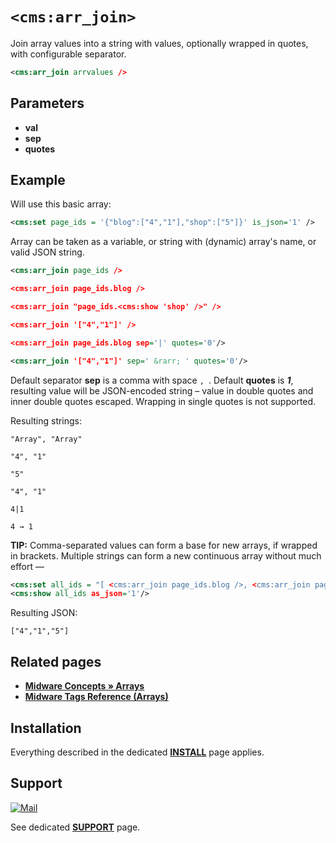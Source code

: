 # `<cms:arr_join>`

Join array values into a string with values, optionally wrapped in quotes, with configurable separator.

```xml
<cms:arr_join arrvalues />
```

## Parameters

* **val**
* **sep**
* **quotes**

## Example

Will use this basic array:

```xml
<cms:set page_ids = '{"blog":["4","1"],"shop":["5"]}' is_json='1' />
```

Array can be taken as a variable, or string with (dynamic) array's name, or valid JSON string.

```xml
<cms:arr_join page_ids />

<cms:arr_join page_ids.blog />

<cms:arr_join "page_ids.<cms:show 'shop' />" />

<cms:arr_join '["4","1"]' />

<cms:arr_join page_ids.blog sep='|' quotes='0'/>

<cms:arr_join '["4","1"]' sep=' &rarr; ' quotes='0'/>
```

Default separator **sep** is a comma with space `, `. Default **quotes** is ***1***, resulting value will be JSON-encoded string – value in double quotes and inner double quotes escaped. Wrapping in single quotes is not supported.

Resulting strings:

```
"Array", "Array"

"4", "1"

"5"

"4", "1"

4|1

4 → 1
```

**TIP:** Comma-separated values can form a base for new arrays, if wrapped in brackets. Multiple strings can form a new continuous array without much effort —

```xml
<cms:set all_ids = "[ <cms:arr_join page_ids.blog />, <cms:arr_join page_ids.shop /> ]" is_json='1' />
<cms:show all_ids as_json='1'/>
```

Resulting JSON:

```
["4","1","5"]
```

## Related pages

* **[Midware Concepts » Arrays](https://github.com/trendoman/Midware/tree/main/concepts/Arrays#multi-level-variables-or-arrays)**
* **[Midware Tags Reference (Arrays)](https://github.com/trendoman/Midware/tree/main/tags-reference/Arrays/)**

## Installation

Everything described in the dedicated [**INSTALL**](/INSTALL.md) page applies.

## Support

[![Mail](https://img.shields.io/badge/gmail-%23539CFF.svg?&style=for-the-badge&logo=gmail&logoColor=white)](mailto:"Anton"<tony.smirnov@gmail.com>?subject=[GitHub])

See dedicated [**SUPPORT**](/SUPPORT.md) page.
